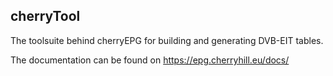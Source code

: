 ## cherryTool

The toolsuite behind cherryEPG for building and generating DVB-EIT tables.

The documentation can be found on https://epg.cherryhill.eu/docs/ 

